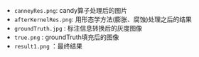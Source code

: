 - `canneyRes.png`: candy算子处理后的图片
- `afterKernelRes.png`: 用形态学方法(膨胀、腐蚀)处理之后的结果
- `groundTruth.jpg`  : 标注信息转换后的灰度图像
- `true.png` : groundTruth填充后的图像
- `result1.png` ：最终结果